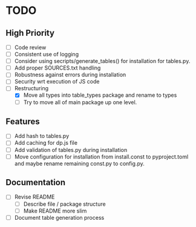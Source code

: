 # TODO

## High Priority
- [ ] Code review
- [ ] Consistent use of logging
- [ ] Consider using secripts/generate_tables() for installation for tables.py.
- [ ] Add proper SOURCES.txt handling
- [ ] Robustness against errors during installation
- [ ] Security wrt execution of JS code
- [ ] Restructuring
  - [X] Move all types into table_types package and rename to types
  - [ ] Try to move all of main package up one level.

## Features
- [ ] Add hash to tables.py
- [ ] Add caching for dp.js file
- [ ] Add validation of tables.py during installation
- [ ] Move configuration for installation from install.const to pyproject.toml and maybe rename remaining const.py to config.py.

## Documentation
- [ ] Revise README
  - [ ] Describe file / package structure
  - [ ] Make README more slim
- [ ] Document table generation process
